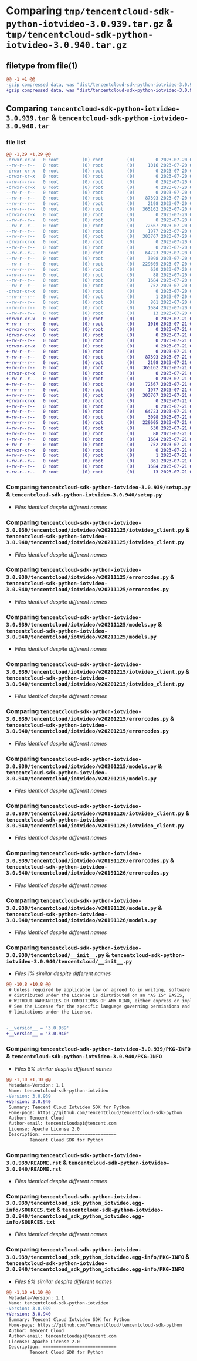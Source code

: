 # Comparing `tmp/tencentcloud-sdk-python-iotvideo-3.0.939.tar.gz` & `tmp/tencentcloud-sdk-python-iotvideo-3.0.940.tar.gz`

## filetype from file(1)

```diff
@@ -1 +1 @@
-gzip compressed data, was "dist/tencentcloud-sdk-python-iotvideo-3.0.939.tar", last modified: Thu Jul 20 00:26:16 2023, max compression
+gzip compressed data, was "dist/tencentcloud-sdk-python-iotvideo-3.0.940.tar", last modified: Fri Jul 21 00:44:28 2023, max compression
```

## Comparing `tencentcloud-sdk-python-iotvideo-3.0.939.tar` & `tencentcloud-sdk-python-iotvideo-3.0.940.tar`

### file list

```diff
@@ -1,29 +1,29 @@
-drwxr-xr-x   0 root         (0) root         (0)        0 2023-07-20 00:26:16.000000 tencentcloud-sdk-python-iotvideo-3.0.939/
--rw-r--r--   0 root         (0) root         (0)     1016 2023-07-20 00:26:16.000000 tencentcloud-sdk-python-iotvideo-3.0.939/setup.py
-drwxr-xr-x   0 root         (0) root         (0)        0 2023-07-20 00:26:16.000000 tencentcloud-sdk-python-iotvideo-3.0.939/tencentcloud/
-drwxr-xr-x   0 root         (0) root         (0)        0 2023-07-20 00:26:16.000000 tencentcloud-sdk-python-iotvideo-3.0.939/tencentcloud/iotvideo/
--rw-r--r--   0 root         (0) root         (0)        0 2023-07-20 00:26:16.000000 tencentcloud-sdk-python-iotvideo-3.0.939/tencentcloud/iotvideo/__init__.py
-drwxr-xr-x   0 root         (0) root         (0)        0 2023-07-20 00:26:16.000000 tencentcloud-sdk-python-iotvideo-3.0.939/tencentcloud/iotvideo/v20211125/
--rw-r--r--   0 root         (0) root         (0)        0 2023-07-20 00:26:16.000000 tencentcloud-sdk-python-iotvideo-3.0.939/tencentcloud/iotvideo/v20211125/__init__.py
--rw-r--r--   0 root         (0) root         (0)    87393 2023-07-20 00:26:16.000000 tencentcloud-sdk-python-iotvideo-3.0.939/tencentcloud/iotvideo/v20211125/iotvideo_client.py
--rw-r--r--   0 root         (0) root         (0)     2198 2023-07-20 00:26:16.000000 tencentcloud-sdk-python-iotvideo-3.0.939/tencentcloud/iotvideo/v20211125/errorcodes.py
--rw-r--r--   0 root         (0) root         (0)   365162 2023-07-20 00:26:16.000000 tencentcloud-sdk-python-iotvideo-3.0.939/tencentcloud/iotvideo/v20211125/models.py
-drwxr-xr-x   0 root         (0) root         (0)        0 2023-07-20 00:26:16.000000 tencentcloud-sdk-python-iotvideo-3.0.939/tencentcloud/iotvideo/v20201215/
--rw-r--r--   0 root         (0) root         (0)        0 2023-07-20 00:26:16.000000 tencentcloud-sdk-python-iotvideo-3.0.939/tencentcloud/iotvideo/v20201215/__init__.py
--rw-r--r--   0 root         (0) root         (0)    72567 2023-07-20 00:26:16.000000 tencentcloud-sdk-python-iotvideo-3.0.939/tencentcloud/iotvideo/v20201215/iotvideo_client.py
--rw-r--r--   0 root         (0) root         (0)     1977 2023-07-20 00:26:16.000000 tencentcloud-sdk-python-iotvideo-3.0.939/tencentcloud/iotvideo/v20201215/errorcodes.py
--rw-r--r--   0 root         (0) root         (0)   303767 2023-07-20 00:26:16.000000 tencentcloud-sdk-python-iotvideo-3.0.939/tencentcloud/iotvideo/v20201215/models.py
-drwxr-xr-x   0 root         (0) root         (0)        0 2023-07-20 00:26:16.000000 tencentcloud-sdk-python-iotvideo-3.0.939/tencentcloud/iotvideo/v20191126/
--rw-r--r--   0 root         (0) root         (0)        0 2023-07-20 00:26:16.000000 tencentcloud-sdk-python-iotvideo-3.0.939/tencentcloud/iotvideo/v20191126/__init__.py
--rw-r--r--   0 root         (0) root         (0)    64723 2023-07-20 00:26:16.000000 tencentcloud-sdk-python-iotvideo-3.0.939/tencentcloud/iotvideo/v20191126/iotvideo_client.py
--rw-r--r--   0 root         (0) root         (0)     3098 2023-07-20 00:26:16.000000 tencentcloud-sdk-python-iotvideo-3.0.939/tencentcloud/iotvideo/v20191126/errorcodes.py
--rw-r--r--   0 root         (0) root         (0)   229605 2023-07-20 00:26:16.000000 tencentcloud-sdk-python-iotvideo-3.0.939/tencentcloud/iotvideo/v20191126/models.py
--rw-r--r--   0 root         (0) root         (0)      630 2023-07-20 00:26:16.000000 tencentcloud-sdk-python-iotvideo-3.0.939/tencentcloud/__init__.py
--rw-r--r--   0 root         (0) root         (0)       88 2023-07-20 00:26:16.000000 tencentcloud-sdk-python-iotvideo-3.0.939/setup.cfg
--rw-r--r--   0 root         (0) root         (0)     1684 2023-07-20 00:26:16.000000 tencentcloud-sdk-python-iotvideo-3.0.939/PKG-INFO
--rw-r--r--   0 root         (0) root         (0)      752 2023-07-20 00:26:16.000000 tencentcloud-sdk-python-iotvideo-3.0.939/README.rst
-drwxr-xr-x   0 root         (0) root         (0)        0 2023-07-20 00:26:16.000000 tencentcloud-sdk-python-iotvideo-3.0.939/tencentcloud_sdk_python_iotvideo.egg-info/
--rw-r--r--   0 root         (0) root         (0)        1 2023-07-20 00:26:16.000000 tencentcloud-sdk-python-iotvideo-3.0.939/tencentcloud_sdk_python_iotvideo.egg-info/dependency_links.txt
--rw-r--r--   0 root         (0) root         (0)      861 2023-07-20 00:26:16.000000 tencentcloud-sdk-python-iotvideo-3.0.939/tencentcloud_sdk_python_iotvideo.egg-info/SOURCES.txt
--rw-r--r--   0 root         (0) root         (0)     1684 2023-07-20 00:26:16.000000 tencentcloud-sdk-python-iotvideo-3.0.939/tencentcloud_sdk_python_iotvideo.egg-info/PKG-INFO
--rw-r--r--   0 root         (0) root         (0)       13 2023-07-20 00:26:16.000000 tencentcloud-sdk-python-iotvideo-3.0.939/tencentcloud_sdk_python_iotvideo.egg-info/top_level.txt
+drwxr-xr-x   0 root         (0) root         (0)        0 2023-07-21 00:44:28.000000 tencentcloud-sdk-python-iotvideo-3.0.940/
+-rw-r--r--   0 root         (0) root         (0)     1016 2023-07-21 00:44:28.000000 tencentcloud-sdk-python-iotvideo-3.0.940/setup.py
+drwxr-xr-x   0 root         (0) root         (0)        0 2023-07-21 00:44:28.000000 tencentcloud-sdk-python-iotvideo-3.0.940/tencentcloud/
+drwxr-xr-x   0 root         (0) root         (0)        0 2023-07-21 00:44:28.000000 tencentcloud-sdk-python-iotvideo-3.0.940/tencentcloud/iotvideo/
+-rw-r--r--   0 root         (0) root         (0)        0 2023-07-21 00:44:28.000000 tencentcloud-sdk-python-iotvideo-3.0.940/tencentcloud/iotvideo/__init__.py
+drwxr-xr-x   0 root         (0) root         (0)        0 2023-07-21 00:44:28.000000 tencentcloud-sdk-python-iotvideo-3.0.940/tencentcloud/iotvideo/v20211125/
+-rw-r--r--   0 root         (0) root         (0)        0 2023-07-21 00:44:28.000000 tencentcloud-sdk-python-iotvideo-3.0.940/tencentcloud/iotvideo/v20211125/__init__.py
+-rw-r--r--   0 root         (0) root         (0)    87393 2023-07-21 00:44:28.000000 tencentcloud-sdk-python-iotvideo-3.0.940/tencentcloud/iotvideo/v20211125/iotvideo_client.py
+-rw-r--r--   0 root         (0) root         (0)     2198 2023-07-21 00:44:28.000000 tencentcloud-sdk-python-iotvideo-3.0.940/tencentcloud/iotvideo/v20211125/errorcodes.py
+-rw-r--r--   0 root         (0) root         (0)   365162 2023-07-21 00:44:28.000000 tencentcloud-sdk-python-iotvideo-3.0.940/tencentcloud/iotvideo/v20211125/models.py
+drwxr-xr-x   0 root         (0) root         (0)        0 2023-07-21 00:44:28.000000 tencentcloud-sdk-python-iotvideo-3.0.940/tencentcloud/iotvideo/v20201215/
+-rw-r--r--   0 root         (0) root         (0)        0 2023-07-21 00:44:28.000000 tencentcloud-sdk-python-iotvideo-3.0.940/tencentcloud/iotvideo/v20201215/__init__.py
+-rw-r--r--   0 root         (0) root         (0)    72567 2023-07-21 00:44:28.000000 tencentcloud-sdk-python-iotvideo-3.0.940/tencentcloud/iotvideo/v20201215/iotvideo_client.py
+-rw-r--r--   0 root         (0) root         (0)     1977 2023-07-21 00:44:28.000000 tencentcloud-sdk-python-iotvideo-3.0.940/tencentcloud/iotvideo/v20201215/errorcodes.py
+-rw-r--r--   0 root         (0) root         (0)   303767 2023-07-21 00:44:28.000000 tencentcloud-sdk-python-iotvideo-3.0.940/tencentcloud/iotvideo/v20201215/models.py
+drwxr-xr-x   0 root         (0) root         (0)        0 2023-07-21 00:44:28.000000 tencentcloud-sdk-python-iotvideo-3.0.940/tencentcloud/iotvideo/v20191126/
+-rw-r--r--   0 root         (0) root         (0)        0 2023-07-21 00:44:28.000000 tencentcloud-sdk-python-iotvideo-3.0.940/tencentcloud/iotvideo/v20191126/__init__.py
+-rw-r--r--   0 root         (0) root         (0)    64723 2023-07-21 00:44:28.000000 tencentcloud-sdk-python-iotvideo-3.0.940/tencentcloud/iotvideo/v20191126/iotvideo_client.py
+-rw-r--r--   0 root         (0) root         (0)     3098 2023-07-21 00:44:28.000000 tencentcloud-sdk-python-iotvideo-3.0.940/tencentcloud/iotvideo/v20191126/errorcodes.py
+-rw-r--r--   0 root         (0) root         (0)   229605 2023-07-21 00:44:28.000000 tencentcloud-sdk-python-iotvideo-3.0.940/tencentcloud/iotvideo/v20191126/models.py
+-rw-r--r--   0 root         (0) root         (0)      630 2023-07-21 00:44:28.000000 tencentcloud-sdk-python-iotvideo-3.0.940/tencentcloud/__init__.py
+-rw-r--r--   0 root         (0) root         (0)       88 2023-07-21 00:44:28.000000 tencentcloud-sdk-python-iotvideo-3.0.940/setup.cfg
+-rw-r--r--   0 root         (0) root         (0)     1684 2023-07-21 00:44:28.000000 tencentcloud-sdk-python-iotvideo-3.0.940/PKG-INFO
+-rw-r--r--   0 root         (0) root         (0)      752 2023-07-21 00:44:28.000000 tencentcloud-sdk-python-iotvideo-3.0.940/README.rst
+drwxr-xr-x   0 root         (0) root         (0)        0 2023-07-21 00:44:28.000000 tencentcloud-sdk-python-iotvideo-3.0.940/tencentcloud_sdk_python_iotvideo.egg-info/
+-rw-r--r--   0 root         (0) root         (0)        1 2023-07-21 00:44:28.000000 tencentcloud-sdk-python-iotvideo-3.0.940/tencentcloud_sdk_python_iotvideo.egg-info/dependency_links.txt
+-rw-r--r--   0 root         (0) root         (0)      861 2023-07-21 00:44:28.000000 tencentcloud-sdk-python-iotvideo-3.0.940/tencentcloud_sdk_python_iotvideo.egg-info/SOURCES.txt
+-rw-r--r--   0 root         (0) root         (0)     1684 2023-07-21 00:44:28.000000 tencentcloud-sdk-python-iotvideo-3.0.940/tencentcloud_sdk_python_iotvideo.egg-info/PKG-INFO
+-rw-r--r--   0 root         (0) root         (0)       13 2023-07-21 00:44:28.000000 tencentcloud-sdk-python-iotvideo-3.0.940/tencentcloud_sdk_python_iotvideo.egg-info/top_level.txt
```

### Comparing `tencentcloud-sdk-python-iotvideo-3.0.939/setup.py` & `tencentcloud-sdk-python-iotvideo-3.0.940/setup.py`

 * *Files identical despite different names*

### Comparing `tencentcloud-sdk-python-iotvideo-3.0.939/tencentcloud/iotvideo/v20211125/iotvideo_client.py` & `tencentcloud-sdk-python-iotvideo-3.0.940/tencentcloud/iotvideo/v20211125/iotvideo_client.py`

 * *Files identical despite different names*

### Comparing `tencentcloud-sdk-python-iotvideo-3.0.939/tencentcloud/iotvideo/v20211125/errorcodes.py` & `tencentcloud-sdk-python-iotvideo-3.0.940/tencentcloud/iotvideo/v20211125/errorcodes.py`

 * *Files identical despite different names*

### Comparing `tencentcloud-sdk-python-iotvideo-3.0.939/tencentcloud/iotvideo/v20211125/models.py` & `tencentcloud-sdk-python-iotvideo-3.0.940/tencentcloud/iotvideo/v20211125/models.py`

 * *Files identical despite different names*

### Comparing `tencentcloud-sdk-python-iotvideo-3.0.939/tencentcloud/iotvideo/v20201215/iotvideo_client.py` & `tencentcloud-sdk-python-iotvideo-3.0.940/tencentcloud/iotvideo/v20201215/iotvideo_client.py`

 * *Files identical despite different names*

### Comparing `tencentcloud-sdk-python-iotvideo-3.0.939/tencentcloud/iotvideo/v20201215/errorcodes.py` & `tencentcloud-sdk-python-iotvideo-3.0.940/tencentcloud/iotvideo/v20201215/errorcodes.py`

 * *Files identical despite different names*

### Comparing `tencentcloud-sdk-python-iotvideo-3.0.939/tencentcloud/iotvideo/v20201215/models.py` & `tencentcloud-sdk-python-iotvideo-3.0.940/tencentcloud/iotvideo/v20201215/models.py`

 * *Files identical despite different names*

### Comparing `tencentcloud-sdk-python-iotvideo-3.0.939/tencentcloud/iotvideo/v20191126/iotvideo_client.py` & `tencentcloud-sdk-python-iotvideo-3.0.940/tencentcloud/iotvideo/v20191126/iotvideo_client.py`

 * *Files identical despite different names*

### Comparing `tencentcloud-sdk-python-iotvideo-3.0.939/tencentcloud/iotvideo/v20191126/errorcodes.py` & `tencentcloud-sdk-python-iotvideo-3.0.940/tencentcloud/iotvideo/v20191126/errorcodes.py`

 * *Files identical despite different names*

### Comparing `tencentcloud-sdk-python-iotvideo-3.0.939/tencentcloud/iotvideo/v20191126/models.py` & `tencentcloud-sdk-python-iotvideo-3.0.940/tencentcloud/iotvideo/v20191126/models.py`

 * *Files identical despite different names*

### Comparing `tencentcloud-sdk-python-iotvideo-3.0.939/tencentcloud/__init__.py` & `tencentcloud-sdk-python-iotvideo-3.0.940/tencentcloud/__init__.py`

 * *Files 1% similar despite different names*

```diff
@@ -10,8 +10,8 @@
 # Unless required by applicable law or agreed to in writing, software
 # distributed under the License is distributed on an "AS IS" BASIS,
 # WITHOUT WARRANTIES OR CONDITIONS OF ANY KIND, either express or implied.
 # See the License for the specific language governing permissions and
 # limitations under the License.
 
 
-__version__ = '3.0.939'
+__version__ = '3.0.940'
```

### Comparing `tencentcloud-sdk-python-iotvideo-3.0.939/PKG-INFO` & `tencentcloud-sdk-python-iotvideo-3.0.940/PKG-INFO`

 * *Files 8% similar despite different names*

```diff
@@ -1,10 +1,10 @@
 Metadata-Version: 1.1
 Name: tencentcloud-sdk-python-iotvideo
-Version: 3.0.939
+Version: 3.0.940
 Summary: Tencent Cloud Iotvideo SDK for Python
 Home-page: https://github.com/TencentCloud/tencentcloud-sdk-python
 Author: Tencent Cloud
 Author-email: tencentcloudapi@tencent.com
 License: Apache License 2.0
 Description: ============================
         Tencent Cloud SDK for Python
```

### Comparing `tencentcloud-sdk-python-iotvideo-3.0.939/README.rst` & `tencentcloud-sdk-python-iotvideo-3.0.940/README.rst`

 * *Files identical despite different names*

### Comparing `tencentcloud-sdk-python-iotvideo-3.0.939/tencentcloud_sdk_python_iotvideo.egg-info/SOURCES.txt` & `tencentcloud-sdk-python-iotvideo-3.0.940/tencentcloud_sdk_python_iotvideo.egg-info/SOURCES.txt`

 * *Files identical despite different names*

### Comparing `tencentcloud-sdk-python-iotvideo-3.0.939/tencentcloud_sdk_python_iotvideo.egg-info/PKG-INFO` & `tencentcloud-sdk-python-iotvideo-3.0.940/tencentcloud_sdk_python_iotvideo.egg-info/PKG-INFO`

 * *Files 8% similar despite different names*

```diff
@@ -1,10 +1,10 @@
 Metadata-Version: 1.1
 Name: tencentcloud-sdk-python-iotvideo
-Version: 3.0.939
+Version: 3.0.940
 Summary: Tencent Cloud Iotvideo SDK for Python
 Home-page: https://github.com/TencentCloud/tencentcloud-sdk-python
 Author: Tencent Cloud
 Author-email: tencentcloudapi@tencent.com
 License: Apache License 2.0
 Description: ============================
         Tencent Cloud SDK for Python
```

